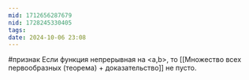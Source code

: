 ```yaml
---
mid: 1712656287679
nid: 1728245330405
tags: 
date: 2024-10-06 23:08
---
```

#признак
Если функция непрерывная на <a,b>, то [[Множество всех первообразных (теорема) + доказательство]] не пусто.